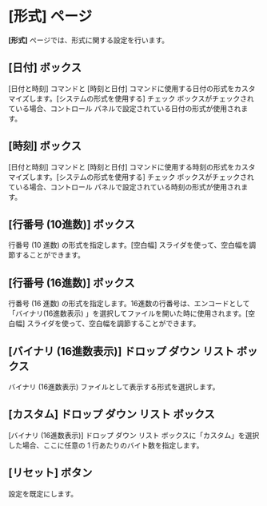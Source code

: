 # \[形式\] ページ

**\[形式\]** ページでは、形式に関する設定を行います。

## \[日付\] ボックス

\[日付と時刻\] コマンドと \[時刻と日付\] コマンドに使用する日付の形式をカスタマイズします。\[システムの形式を使用する\] チェック ボックスがチェックされている場合、コントロール パネルで設定されている日付の形式が使用されます。

## \[時刻\] ボックス

\[日付と時刻\] コマンドと \[時刻と日付\] コマンドに使用する時刻の形式をカスタマイズします。\[システムの形式を使用する\] チェック ボックスがチェックされている場合、コントロール パネルで設定されている時刻の形式が使用されます。

## \[行番号 (10進数)\] ボックス

行番号 (10 進数) の形式を指定します。\[空白幅\] スライダを使って、空白幅を調節することができます。

## \[行番号 (16進数)\] ボックス

行番号 (16 進数) の形式を指定します。16進数の行番号は、エンコードとして「バイナリ(16進数表示) 」を選択してファイルを開いた時に使用されます。\[空白幅\] スライダを使って、空白幅を調節することができます。

## \[バイナリ (16進数表示)\] ドロップ ダウン リスト ボックス

バイナリ (16進数表示) ファイルとして表示する形式を選択します。

## \[カスタム\] ドロップ ダウン リスト ボックス

\[バイナリ (16進数表示)\] ドロップ ダウン リスト ボックスに「カスタム」を選択した場合、ここに任意の 1 行あたりのバイト数を指定します。

## \[リセット\] ボタン

設定を既定にします。

